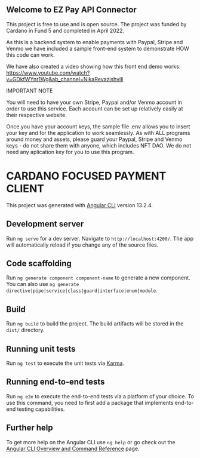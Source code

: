 ## Welcome to EZ Pay API Connector

This project is free to use and is open source.  The project was funded by Cardano in Fund 5 and completed in April 2022.

As this is a backend system to enable payments with Paypal, Stripe and Venmo we have included a sample front-end system to demonstrate HOW this code can work.

We have also created a video showing how this front end demo works: https://www.youtube.com/watch?v=GDkfWYnr1Wg&ab_channel=NikaRevazishvili

IMPORTANT NOTE

You will need to have your own Stripe, Paypal and/or Venmo account in order to use this service.  Each account can be set up relatively easily at their
respective website.

Once you have your account keys, the sample file .env allows you to insert your key and for the application to work seamlessly.
As with ALL programs around money and assets, please guard your Paypal, Stripe and Venmo keys - do not share them with anyone, which includes
NFT DAO.  We do not need any aplication key for you to use this program.

# CARDANO FOCUSED PAYMENT CLIENT

This project was generated with [Angular CLI](https://github.com/angular/angular-cli) version 13.2.4.

## Development server

Run `ng serve` for a dev server. Navigate to `http://localhost:4200/`. The app will automatically reload if you change any of the source files.

## Code scaffolding

Run `ng generate component component-name` to generate a new component. You can also use `ng generate directive|pipe|service|class|guard|interface|enum|module`.

## Build

Run `ng build` to build the project. The build artifacts will be stored in the `dist/` directory.

## Running unit tests

Run `ng test` to execute the unit tests via [Karma](https://karma-runner.github.io).

## Running end-to-end tests

Run `ng e2e` to execute the end-to-end tests via a platform of your choice. To use this command, you need to first add a package that implements end-to-end testing capabilities.

## Further help

To get more help on the Angular CLI use `ng help` or go check out the [Angular CLI Overview and Command Reference](https://angular.io/cli) page.
